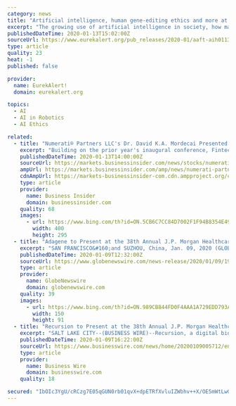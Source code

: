 ```yaml
---
category: news
title: "Artificial intelligence, human gene-editing ethics and more at the AAAS Annual Meeting in Seattle"
excerpt: "The growing use of artificial intelligence in society, how math can help address political gerrymandering ... AAAS -- publisher of the journals Science, Science Advances, Science Translational Medicine, Science Signaling, Science Robotics, and Science Immunology--anticipates up to 10,000 attendees at the conference. The theme of this year's ..."
publishedDateTime: 2020-01-13T15:02:00Z
sourceUrl: https://www.eurekalert.org/pub_releases/2020-01/aaft-aih011320.php
type: article
quality: 23
heat: -1
published: false

provider:
  name: EurekAlert!
  domain: eurekalert.org

topics:
  - AI
  - AI in Robotics
  - AI Ethics

related:
  - title: "Numerati® Partners LLC's Dr. David K.A. Mordecai Presented at the CFTC's Second Annual Fintech Forward Conference"
    excerpt: "Building on the prior year's inaugural conference, Fintech Forward delved deeper into the current issues and trends related ... He opened his remarks discussing the use of explainability within AI, \"as a scientist, a technologist, an engineer, a mathematical statistician, I don't think explainability is the right term but rather the statistical ..."
    publishedDateTime: 2020-01-13T14:00:00Z
    sourceUrl: https://markets.businessinsider.com/news/stocks/numerati-partners-llc-s-dr-david-k-a-mordecai-presented-at-the-cftc-s-second-annual-fintech-forward-conference-1028813030
    ampUrl: https://markets.businessinsider.com/amp/news/numerati-partners-llc-s-dr-david-k-a-mordecai-presented-at-the-cftc-s-second-annual-fintech-forward-conference-1028813030
    cdnAmpUrl: https://markets-businessinsider-com.cdn.ampproject.org/c/s/markets.businessinsider.com/amp/news/numerati-partners-llc-s-dr-david-k-a-mordecai-presented-at-the-cftc-s-second-annual-fintech-forward-conference-1028813030
    type: article
    provider:
      name: Business Insider
      domain: businessinsider.com
    quality: 68
    images:
      - url: https://www.bing.com/th?id=ON.5CB6C7CC84D7002F1F94B8354E490701
        width: 400
        height: 295
  - title: "Adagene to Present at the 38th Annual J.P. Morgan Healthcare Conference"
    excerpt: "SAN FRANCISCO&#160;and SUZHOU, China, Jan. 09, 2020 (GLOBE NEWSWIRE) -- Adagene, Inc., a clinical-stage, leading-edge oncology immunotherapy"
    publishedDateTime: 2020-01-09T12:32:00Z
    sourceUrl: https://www.globenewswire.com/news-release/2020/01/09/1968354/0/en/Adagene-to-Present-at-the-38th-Annual-J-P-Morgan-Healthcare-Conference.html
    type: article
    provider:
      name: GlobeNewswire
      domain: globenewswire.com
    quality: 39
    images:
      - url: https://www.bing.com/th?id=ON.989CB844FD0F4AAA1A729EDD793AE4DA
        width: 150
        height: 91
  - title: "Recursion to Present at the 38th Annual J.P. Morgan Healthcare Conference"
    excerpt: "SALT LAKE CITY--(BUSINESS WIRE)--Recursion, a digital biology company industrializing drug discovery, will present a company update at the 38th Annual J.P. Morgan Healthcare Conference in San Francisco ... Recursion does this by combining automation, artificial intelligence, machine learning, in vivo validation capabilities and a highly cross ..."
    publishedDateTime: 2020-01-09T16:22:00Z
    sourceUrl: https://www.businesswire.com/news/home/20200109005712/en/Recursion-Present-38th-Annual-J.P.-Morgan-Healthcare
    type: article
    provider:
      name: Business Wire
      domain: businesswire.com
    quality: 18

secured: "IbOIc3YgU/cRCzg7E05qGUN0rb01qvX+dpETRfXvluIZWbhv++X/OE5mWtLwGurIIoZ4gu3KUFOVInYw3LpNqwsDK0Zn1Kz7n7Lf6Iy4svM6mVFodor2kcD5FB9HB0ffqmeVaTIz2pMH97CF+vNbYVqZDklfPRnKqZPCrCAIvsJzl71UGXHd8g8AZvC1MgpU77fzT3otkyBp5/svfqp9C0SH6TyswaAy2Ng4LvIn/Waujpp3ttvmEFVCiUJRlUwCv+VaPHjDHoS/Bna/ZG1phg==;EXzZ3JZHCNCE3IqSHKSH0A=="
---
```


